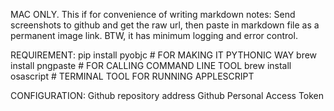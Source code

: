 
MAC ONLY.
This if for convenience of writing markdown notes:
Send screenshots to github and get the raw url,
then paste in markdown file as a permanent image link.
BTW, it has minimum logging and error control.

REQUIREMENT:
    pip install pyobjc        # FOR MAKING IT PYTHONIC WAY
    brew install pngpaste     # FOR CALLING COMMAND LINE TOOL
    brew install osascript    # TERMINAL TOOL FOR RUNNING APPLESCRIPT

CONFIGURATION:
    Github repository address
    Github Personal Access Token
